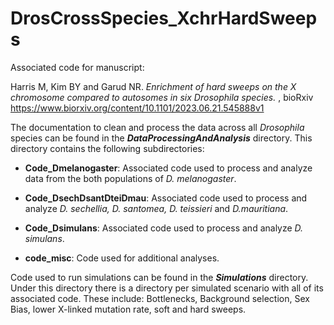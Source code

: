 # DrosCrossSpecies_XchrHardSweeps

Associated code for manuscript:

Harris M, Kim BY and Garud NR. _Enrichment of hard sweeps on the X chromosome compared to autosomes in six Drosophila species._ , bioRxiv
https://www.biorxiv.org/content/10.1101/2023.06.21.545888v1 

The documentation to clean and process the data across all _Drosophila_ species can be found in the **_DataProcessingAndAnalysis_** directory. This directory contains the following subdirectories:

  * **Code_Dmelanogaster**: Associated code used to process and analyze data from the both populations of _D. melanogaster_.
   
  * **Code_DsechDsantDteiDmau**: Associated code used to process and analyze _D. sechellia, D. santomea, D. teissieri_ and _D.mauritiana_.
  
  * **Code_Dsimulans**:  Associated code used to process and analyze _D. simulans_.
  
  * **code_misc**: Code used for additional analyses.

Code used to run simulations can be found in the **_Simulations_** directory. Under this directory there is a directory per simulated scenario with all of its associated code. These include: Bottlenecks, Background selection, Sex Bias, lower X-linked mutation rate, soft and hard sweeps.
